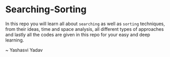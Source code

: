 # Searching-Sorting
In this repo you will learn all about `searching` as well as `sorting` techniques, from their ideas, time and space analysis, all different types of approaches and lastly all the codes are given in this repo for your easy and deep learning.

~ Yashasvi Yadav 
